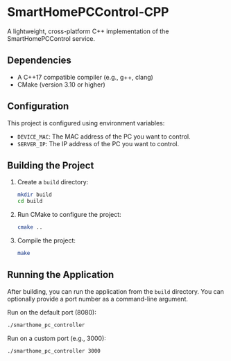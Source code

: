 # SmartHomePCControl-CPP

A lightweight, cross-platform C++ implementation of the SmartHomePCControl service.

## Dependencies

- A C++17 compatible compiler (e.g., g++, clang)
- CMake (version 3.10 or higher)

## Configuration

This project is configured using environment variables:

- `DEVICE_MAC`: The MAC address of the PC you want to control.
- `SERVER_IP`: The IP address of the PC you want to control.

## Building the Project

1.  Create a `build` directory:

    ```sh
    mkdir build
    cd build
    ```

2.  Run CMake to configure the project:

    ```sh
    cmake ..
    ```

3.  Compile the project:

    ```sh
    make
    ```

## Running the Application

After building, you can run the application from the `build` directory. You can optionally provide a port number as a command-line argument.

Run on the default port (8080):
```sh
./smarthome_pc_controller
```

Run on a custom port (e.g., 3000):
```sh
./smarthome_pc_controller 3000
```
